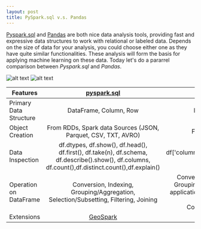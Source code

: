 ```yaml
---
layout: post
title: PySpark.sql v.s. Pandas
---
```


[Pyspark.sql](http://spark.apache.org/docs/latest/api/python/pyspark.sql.html) and [Pandas](http://pandas.pydata.org/pandas-docs/stable/) are both nice data analysis tools, providing fast and expressive data structures to work with relational or labeled data. Depends on the size of data for your analysis, you could choose either one as they have quite similar functionalities. These analysis will form the basis for applying machine learning on these data. Today let's do a pararrel comparison between *Pyspark.sql* and *Pandas*.


![alt text](http://spark.apache.org/docs/latest/api/python/_static/spark-logo-hd.png "Spark")
![alt text](http://pandas.pydata.org/_static/pandas_logo.png "Pandas")

| Features      | [pyspark.sql](https://s3.amazonaws.com/assets.datacamp.com/blog_assets/PySpark_SQL_Cheat_Sheet_Python.pdf)   | [pandas](https://github.com/pandas-dev/pandas/blob/master/doc/cheatsheet/Pandas_Cheat_Sheet.pdf)   |
| ------------- |:-------------:| --------:|
| Primary Data Structure     | DataFrame, Column, Row | Panel, DataFrame, Series    |
| Object Creation      | From RDDs, Spark data Sources (JSON, Parquet, CSV, TXT, AVRO)    |   From text, binary, SQL file    |
| Data Inspection | df.dtypes, df.show(), df.head(), df.first(), df.take(n), df.schema, df.describe().show(), df.columns, df.count(),df.distinct.count(),df.explain()   |    df['column_name'].value_counts(), df.info, df.desribe() |
| Operation on DataFrame | Conversion, Indexing, Grouping/Aggregation,  Selection/Subsetting, Filtering, Joining| Conversion, Indexing, Iteration, Grouping/Aggregation, Function application, Selection/Subsetting, Filtering, Reshaping, Combining/Joining, Plotting |
|Extensions     | [GeoSpark](https://github.com/DataSystemsLab/GeoSpark)      | [GeoPandas](https://github.com/geopandas/geopandas)|


